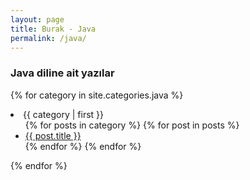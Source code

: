 ```yaml
---
layout: page
title: Burak - Java
permalink: /java/
---
```



### Java diline ait yazılar


{% for category in site.categories.java %}
  <li><a name="{{ category | first }}">{{ category | first }}</a>
    <ul>
    {% for posts in category %}
      {% for post in posts %}
        <li><a href="{{ post.url }}">{{ post.title }}</a></li>
      {% endfor %}
    {% endfor %}
    </ul>
  </li>
{% endfor %}

